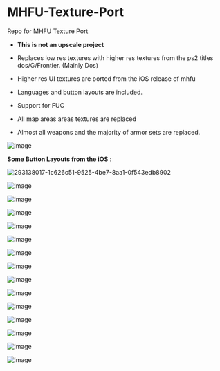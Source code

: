 # MHFU-Texture-Port 

Repo for MHFU Texture Port
- **This is not an upscale project**

- Replaces low res textures with higher res textures from the ps2 titles dos/G/Frontier. (Mainly Dos)
- Higher res UI textures are ported from the iOS release of mhfu
  
			     			
- Languages and button layouts are included.
- Support for FUC
- All map areas areas textures are replaced
- Almost all weapons and the majority of armor sets are replaced.

![image](https://github.com/Monkbreh/MHFU-Texture-Port/assets/118343447/6dafd55a-40fa-4044-80d0-5d8fc0e11eb8)

**Some Button Layouts from the iOS** :

![293138017-1c626c51-9525-4be7-8aa1-0f543edb8902](https://github.com/Monkbreh/MHFU-iOS-Gui-Texture-Port/assets/118343447/6ccb4b04-4df3-49cf-bc62-2aa5ebf65dbd)



![image](https://github.com/Monkbreh/MHFU-iOS-Texture-Port/assets/118343447/14d610ad-b24f-48b5-8c64-20e6c70fb89d)

![image](https://github.com/Monkbreh/MHFU-iOS-Texture-Port/assets/118343447/11fa87b2-d1b7-4a8f-9161-41f324a7d48e)

![image](https://github.com/Monkbreh/MHFU-iOS-Gui-Texture-Port/assets/118343447/d3cd1d34-3d9e-4328-b754-cb06a7ee88fa)

![image](https://github.com/Monkbreh/MHFU-Texture-Port/assets/118343447/7e046034-a05d-4543-88a5-52b278ec7e96)

![image](https://github.com/Monkbreh/MHFU-Texture-Port/assets/118343447/19c40b67-73be-475e-82f5-152c17cd8ee8)

![image](https://github.com/Monkbreh/MHFU-Texture-Port/assets/118343447/cd713b8f-8e99-47f7-81ce-9a1fcd8a53fe)

![image](https://github.com/Monkbreh/MHFU-Texture-Port/assets/118343447/fab90430-b8fa-4e82-8bc6-8e4d3ac32798)

![image](https://github.com/Monkbreh/MHFU-Texture-Port/assets/118343447/cbd079e5-f6bb-4884-972e-bf9d188d5867)

![image](https://github.com/Monkbreh/MHFU-Texture-Port/assets/118343447/73d1d294-0671-477e-8161-2f1fd51216d6)

![image](https://github.com/Monkbreh/MHFU-Texture-Port/assets/118343447/8491d212-c437-41bd-8302-67f3d9675ee6)

![image](https://github.com/Monkbreh/MHFU-Texture-Port/assets/118343447/b4b69601-125b-4db1-b683-9538330ffce5)

![image](https://github.com/Monkbreh/MHFU-Texture-Port/assets/118343447/e50dbe7b-122b-420c-9cb5-a7d0e79e79f0)

![image](https://github.com/Monkbreh/MHFU-Texture-Port/assets/118343447/82308d06-11f5-4a77-b71f-8e4f48ba2205)

![image](https://github.com/Monkbreh/MHFU-Texture-Port/assets/118343447/4553d962-ce84-4b65-affa-342a799c662e)











